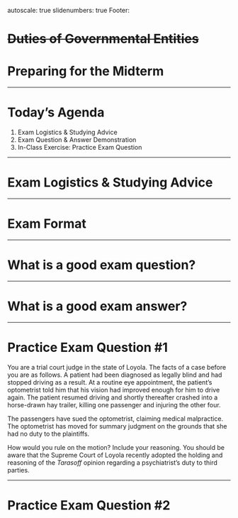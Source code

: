 autoscale: true
slidenumbers: true
Footer: 

# ~~Duties of Governmental Entities~~
# Preparing for the Midterm

---

# Today’s Agenda

1. Exam Logistics & Studying Advice
2. Exam Question & Answer Demonstration
3. In-Class Exercise: Practice Exam Question

---

# Exam Logistics & Studying Advice

---

# Exam Format

---

# What is a good exam question?

---

# What is a good exam answer?

---

# Practice Exam Question #1

You are a trial court judge in the state of Loyola. The facts of a case before you are as follows. A patient had been diagnosed as legally blind and had stopped driving as a result. At a routine eye appointment, the patient’s optometrist told him that his vision had improved enough for him to drive again. The patient resumed driving and shortly thereafter crashed into a horse-drawn hay trailer, killing one passenger and injuring the other four. 

The passengers have sued the optometrist, claiming medical malpractice. The optometrist has moved for summary judgment on the grounds that she had no duty to the plaintiffs. 

How would you rule on the motion? Include your reasoning. You should be aware that the Supreme Court of Loyola recently adopted the holding and reasoning of the *Tarasoff* opinion regarding a psychiatrist’s duty to third parties.

---

# Practice Exam Question #2